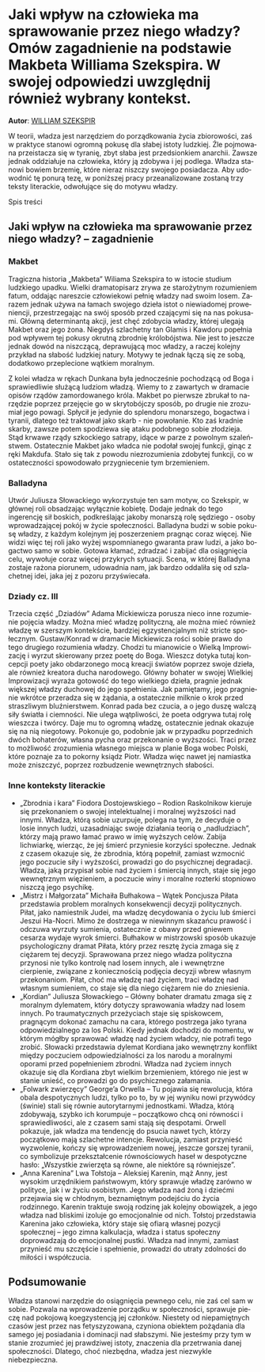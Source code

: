 # Jaki wpływ na człowieka ma sprawowanie przez niego władzy? Omów zagadnienie na podstawie Makbeta Williama Szekspira. W swojej odpowiedzi uwzględnij również wybrany kontekst.

**Autor**: [WILLIAM SZEKSPIR](https://poezja.org/wz/William_Szekspir/)

W teo­rii, władza jest na­rzę­dziem do po­rząd­ko­wa­nia ży­cia zbio­ro­wo­ści, zaś w prak­ty­ce sta­no­wi ogrom­ną po­ku­sę dla sła­bej isto­ty ludz­kiej. Źle poj­mo­wa­na prze­ista­cza się w tyranię, zbyt sła­ba jest przed­sion­kiem anarchii. Za­wsze jed­nak od­dzia­łu­je na czło­wie­ka, któ­ry ją zdo­by­wa i jej pod­le­ga. Wła­dza sta­no­wi bo­wiem brze­mię, któ­re nie­raz nisz­czy swo­je­go po­sia­da­cza. Aby udo­wod­nić tę po­nu­rą tezę, w po­niż­szej pra­cy prze­ana­li­zo­wa­ne zo­sta­ną trzy tek­sty li­te­rac­kie, od­wo­łu­ją­ce się do motywu władzy.

Spis treści



## Jaki wpływ na człowieka ma sprawowanie przez niego władzy? – zagadnienie

### Makbet

Tra­gicz­na hi­sto­ria „Mak­be­ta” Wi­lia­ma Szek­spi­ra to w isto­cie studium ludzkiego upadku. Wiel­ki dra­ma­to­pi­sarz zry­wa ze sta­ro­żyt­nym ro­zu­mie­niem fa­tum, oddając nareszcie człowiekowi pełnię władzy nad swoim losem. Za­ra­zem jed­nak uży­wa na ła­mach swo­je­go dzie­ła istot o nie­wia­do­mej pro­we­nien­cji, prze­strze­ga­jąc na swój spo­sób przed cza­ją­cy­mi się na nas po­ku­sa­mi. Głów­ną de­ter­mi­nan­tą ak­cji, jest chęć zdobycia władzy, któ­rej ule­ga­ją Makbet oraz jego żona. Nie­gdyś szla­chet­ny tan Gla­mis i Kaw­do­ru po­peł­nia pod wpły­wem tej po­ku­sy okrut­ną zbrod­nię kró­lo­bój­stwa. Nie jest to jesz­cze jed­nak do­wód na nisz­czą­cą, de­pra­wu­ją­cą moc wła­dzy, a ra­czej ko­lej­ny przykład na słabość ludzkiej natury. Mo­ty­wy te jed­nak łą­czą się ze sobą, do­dat­ko­wo prze­ple­cio­ne wąt­kiem mo­ral­nym.

Z ko­lei wła­dza w rę­kach Dunkana była jed­no­cze­śnie pochodzącą od Boga i sprawiedliwie służącą ludziom wła­dzą. Wie­my to z za­war­tych w dra­ma­cie opi­sów rzą­dów za­mor­do­wa­ne­go kró­la. Mak­bet po pierw­sze zbru­kał to na­rzę­dzie po­przez prze­ję­cie go w skry­to­bój­czy spo­sób, po dru­gie nie zro­zu­miał jego po­wa­gi. Spły­cił je je­dy­nie do splen­do­ru mo­nar­sze­go, bo­gac­twa i ty­ra­nii, dla­te­go też traktował jako skarb - nie powołanie. Kto zaś krad­nie skar­by, za­wsze po­tem spo­dzie­wa się ata­ku po­dob­ne­go so­bie zło­dzie­ja. Stąd krwa­we rzą­dy szkoc­kie­go sa­tra­py, idą­ce w pa­rze z po­wol­nym sza­leń­stwem. Osta­tecz­nie Makbet jako władca nie podołał swojej funkcji, gi­nąc z ręki Mak­du­fa. Sta­ło się tak z po­wo­du nie­zro­zu­mie­nia zdo­by­tej funk­cji, co w osta­tecz­no­ści spo­wo­do­wa­ło przy­gnie­ce­nie tym brze­mie­niem.



### Balladyna

Utwór Ju­liu­sza Sło­wac­kie­go wy­ko­rzy­stu­je ten sam mo­tyw, co Szek­spir, w głów­nej roli ob­sa­dza­jąc wy­łącz­nie ko­bie­tę. Do­da­je jed­nak do tego ingerencję sił boskich, pod­kre­śla­jąc ja­ko­by mo­nar­szą rolę sę­dzie­go - oso­by wpro­wa­dza­ją­cej po­kój w ży­cie spo­łecz­no­ści. Balladyna bu­dzi w so­bie po­ku­sę wła­dzy, z każ­dym ko­lej­nym jej po­sze­rze­niem pragnąc coraz więcej. Nie wi­dzi więc tej roli jako wy­żej wspo­mnia­ne­go gwa­ran­ta praw lu­dzi, a jako bo­gac­two samo w so­bie. Gotowa kłamać, zdradzać i zabijać dla osiągnięcia celu, wy­wo­łu­je co­raz wię­cej przy­krych sy­tu­acji. Sce­na, w któ­rej Bal­la­dy­na zostaje rażona piorunem, udo­wad­nia nam, jak bar­dzo od­da­li­ła się od szla­chet­nej idei, jaka jej z po­zo­ru przy­świe­ca­ła.

### Dziady cz. III

Trze­cia część „Dzia­dów” Ada­ma Mic­kie­wi­cza po­ru­sza nie­co inne ro­zu­mie­nie po­ję­cia wła­dzy. Moż­na mieć wła­dzę po­li­tycz­ną, ale moż­na mieć rów­nież wła­dzę w szer­szym kon­tek­ście, bar­dziej eg­zy­sten­cjal­nym niż stric­te spo­łecz­nym. Gustaw/Konrad w dra­ma­cie Mic­kie­wi­cza rości sobie prawo do tego drugiego rozumienia władzy. Cho­dzi tu mia­no­wi­cie o Wiel­ką Im­pro­wi­za­cję i wyrzut skierowany przez poetę do Boga. Wieszcz do­ty­ka tu­taj kon­cep­cji po­ety jako obdarzonego mocą kreacji światów poprzez swoje dzieła, ale rów­nież kre­ato­ra du­cha na­ro­do­we­go. Głów­ny bo­ha­ter w swo­jej Wielkiej Improwizacji wy­ra­ża go­to­wość do tego wiel­kie­go dzie­ła, pra­gnie jed­nak więk­szej wła­dzy du­cho­wej do jego speł­nie­nia. Jak pa­mię­ta­my, jego pra­gnie­nie wkrót­ce prze­ra­dza się w żą­da­nia, a osta­tecz­nie milk­nie o krok przed strasz­li­wym bluź­nier­stwem. Kon­rad pada bez czu­cia, a o jego du­szę wal­czą siły świa­tła i ciem­no­ści. Nie ule­ga wąt­pli­wo­ści, że poeta odgrywa tutaj rolę wieszcza i twórcy. Daje mu to ogrom­ną wła­dzę, osta­tecz­nie jed­nak oka­zu­je się na nią nie­go­to­wy. Pokonuje go, podobnie jak w przypadku poprzednich dwóch bohaterów, własna pycha oraz przekonanie o wyższości. Tra­ci przez to moż­li­wość zro­zu­mie­nia wła­sne­go miej­sca w pla­nie Boga wo­bec Pol­ski, któ­re po­zna­je za to pokorny ksiądz Piotr. Wła­dza więc na­wet jej na­miast­ka może znisz­czyć, po­przez roz­bu­dze­nie we­wnętrz­nych sła­bo­ści.



### Inne konteksty literackie

- „Zbrodnia i kara” Fiodora Dostojewskiego – Rodion Raskolnikow kieruje się przekonaniem o swojej intelektualnej i moralnej wyższości nad innymi. Władza, którą sobie uzurpuje, polega na tym, że decyduje o losie innych ludzi, uzasadniając swoje działania teorią o „nadludziach”, którzy mają prawo łamać prawo w imię wyższych celów. Zabija lichwiarkę, wierząc, że jej śmierć przyniesie korzyści społeczne. Jednak z czasem okazuje się, że zbrodnia, którą popełnił, zamiast wzmocnić jego poczucie siły i wyższości, prowadzi go do psychicznej degradacji. Władza, jaką przypisał sobie nad życiem i śmiercią innych, staje się jego wewnętrznym więzieniem, a poczucie winy i moralne rozterki stopniowo niszczą jego psychikę.
- „Mistrz i Małgorzata” Michaiła Bułhakowa – Wątek Poncjusza Piłata przedstawia problem moralnych konsekwencji decyzji politycznych. Piłat, jako namiestnik Judei, ma władzę decydowania o życiu lub śmierci Jeszui Ha-Nocri. Mimo że dostrzega w niewinnym skazańcu prawość i odczuwa wyrzuty sumienia, ostatecznie z obawy przed gniewem cesarza wydaje wyrok śmierci. Bułhakow w mistrzowski sposób ukazuje psychologiczny dramat Piłata, który przez resztę życia zmaga się z ciężarem tej decyzji. Sprawowana przez niego władza polityczna przynosi nie tylko kontrolę nad losem innych, ale i wewnętrzne cierpienie, związane z koniecznością podjęcia decyzji wbrew własnym przekonaniom. Piłat, choć ma władzę nad życiem, traci władzę nad własnym sumieniem, co staje się dla niego ciężarem nie do zniesienia.
- „Kordian” Juliusza Słowackiego – Główny bohater dramatu zmaga się z moralnym dylematem, który dotyczy sprawowania władzy nad losem innych. Po traumatycznych przeżyciach staje się spiskowcem, pragnącym dokonać zamachu na cara, którego postrzega jako tyrana odpowiedzialnego za los Polski. Kiedy jednak dochodzi do momentu, w którym mógłby sprawować władzę nad życiem władcy, nie potrafi tego zrobić. Słowacki przedstawia dylemat Kordiana jako wewnętrzny konflikt między poczuciem odpowiedzialności za los narodu a moralnymi oporami przed popełnieniem zbrodni. Władza nad życiem innych okazuje się dla Kordiana zbyt wielkim brzemieniem, którego nie jest w stanie unieść, co prowadzi go do psychicznego załamania.
- „Folwark zwierzęcy” George’a Orwella – Tu pojawia się rewolucja, która obala despotycznych ludzi, tylko po to, by w jej wyniku nowi przywódcy (świnie) stali się równie autorytarnymi jednostkami. Władza, którą zdobywają, szybko ich korumpuje – początkowo chcą oni równości i sprawiedliwości, ale z czasem sami stają się despotami. Orwell pokazuje, jak władza ma tendencję do psucia nawet tych, którzy początkowo mają szlachetne intencje. Rewolucja, zamiast przynieść wyzwolenie, kończy się wprowadzeniem nowej, jeszcze gorszej tyranii, co symbolizuje przekształcenie równościowych haseł w despotyczne hasło: „Wszystkie zwierzęta są równe, ale niektóre są równiejsze”.
- „Anna Karenina” Lwa Tołstoja – Aleksiej Karenin, mąż Anny, jest wysokim urzędnikiem państwowym, który sprawuje władzę zarówno w polityce, jak i w życiu osobistym. Jego władza nad żoną i dziećmi przejawia się w chłodnym, beznamiętnym podejściu do życia rodzinnego. Karenin traktuje swoją rodzinę jak kolejny obowiązek, a jego władza nad bliskimi izoluje go emocjonalnie od nich. Tołstoj przedstawia Karenina jako człowieka, który staje się ofiarą własnej pozycji społecznej – jego zimna kalkulacja, władza i status społeczny doprowadzają do emocjonalnej pustki. Władza nad innymi, zamiast przynieść mu szczęście i spełnienie, prowadzi do utraty zdolności do miłości i współczucia.

## Podsumowanie

Wła­dza sta­no­wi narzędzie do osią­gnię­cia pew­ne­go celu, nie zaś cel sam w so­bie. Po­zwa­la na wpro­wa­dze­nie po­rząd­ku w spo­łecz­no­ści, spra­wu­je pie­czę nad po­ko­jo­wą ko­eg­zy­sten­cją jej człon­ków. Nie­ste­ty od nie­pa­mięt­nych cza­sów jest przez nas fe­ty­szy­zo­wa­na, czy­nio­na obiektem pożądania dla samego jej posiadania i dominacji nad słabszymi. Nie je­ste­śmy przy tym w sta­nie zro­zu­mieć jej praw­dzi­wej isto­ty, zna­cze­nia dla prze­trwa­nia da­nej spo­łecz­no­ści. Dla­te­go, choć niezbędna, wła­dza jest nie­zwy­kle niebezpieczna.

